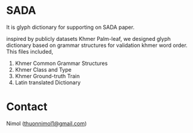 # SADA

It is glyph dictionary for supporting on SADA paper. 

 inspired by publicly datasets Khmer Palm-leaf, we designed glyph dictionary based on grammar structures for validation khmer word order.
This files included, 
1) Khmer Common Grammar Structures
2) Khmer Class and Type
3) Khmer Ground-truth Train
4) Latin translated Dictionary


# Contact
Nimol (thuonnimol1@gmail.com)

